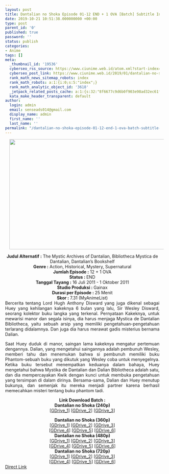 ```yaml
---
layout: post
title: Dantalian no Shoka Episode 01-12 END + 1 OVA [Batch] Subtitle Indonesia
date: 2019-10-21 10:51:38.000000000 +00:00
type: post
parent_id: '0'
published: true
password: ''
status: publish
categories:
- Anime
tags: []
meta:
  _thumbnail_id: '19536'
  cyberseo_rss_source: https://www.ciunime.web.id/atom.xml?start-index=2401&max-results=150
  cyberseo_post_link: https://www.ciunime.web.id/2019/01/dantalian-no-shoka-episode-01-12-end-1.html
  rank_math_news_sitemap_robots: index
  rank_math_robots: a:1:{i:0;s:5:"index";}
  rank_math_analytic_object_id: '3618'
  _jetpack_related_posts_cache: a:1:{s:32:"8f6677c9d6b0f903e98ad32ec61f8deb";a:2:{s:7:"expires";i:1643538500;s:7:"payload";a:0:{}}}
  kata_make_header_transparent: default
author:
  login: admin
  email: senseads014@gmail.com
  display_name: admin
  first_name: ''
  last_name: ''
permalink: "/dantalian-no-shoka-episode-01-12-end-1-ova-batch-subtitle-indonesia/"
---
```

<div class="separator" style="clear: both; text-align: center;"><a href="https://3.bp.blogspot.com/-2cNqVjU2WNU/XDBot8xQ6kI/AAAAAAAAGNQ/hhjXdto6Vg4huDWYBU0mmjOr5j07KSszwCLcBGAs/s1600/Dantalian%2Bno%2BShoka.jpg" imageanchor="1" style="margin-left: 1em; margin-right: 1em;"><img border="0" data-original-height="720" data-original-width="1280" height="360" src="{{ site.baseurl }}/assets/2019/10/Dantalian%2Bno%2BShoka.jpg" width="640" /></a></div>
<p>
<div style="text-align: center;"><b>Judul Alternatif :</b> The Mystic Archives of Dantalian, Bibliotheca Mystica de Dantalian, Dantalian’s Bookshelf</div>
<div style="text-align: center;"><b><b>Genre :</b></b> Action, Historical, Mystery, Supernatural</div>
<div style="text-align: center;"><b>Jumlah Episode :</b> 12 + 1 OVA<br /><b>Status :&nbsp;</b>END<br /><b>Tanggal Tayang :</b> 16 Juli 2011 - 1 Oktober 2011<br /><b>Studio Produksi : </b>Gainax<br /><b>Durasi per Episode :&nbsp;</b>25 Menit</div>
<div style="text-align: center;"><b>Skor :</b> 7.31 (MyAnimeList)</div>
<div style="text-align: justify;"></div>
<div style="text-align: justify;">Bercerita tentang Lord Hugh Anthony Disward yang juga dikenal sebagai Huey yang kehilangan kakeknya 6 bulan yang lalu, Sir Wesley Disward, seorang kolektor buku langka yang terkenal. Pernyataan Kakeknya, untuk mewarisi manor dan segala isinya, dia harus menjaga Mystica de Dantalian Bibliotheca, yaitu sebuah arsip yang memiliki pengetahuan-pengetahuan terlarang didalamnya. Dan juga dia harus merawat gadis misterius bernama Dalian.</p>
<p>Saat Huey duduk di manor, saingan lama kakeknya mengatur pertemuan dengannya. Dalian, yang mengetahui saingannya adalah pembunuh Wesley, memberi tahu dan menemukan bahwa si pembunuh memiliki buku Phantom-sebuah buku yang dikutuk yang Wesley coba untuk menyegelnya. Ketika buku tersebut menempatkan keduanya dalam bahaya, Huey mengetahui bahwa Mystika de Dantalian dan Dalian Bibliotheca adalah satu, dan dia mempercayakan Kwik dengan kunci untuk membuka pengetahuan yang tersimpan di dalam dirinya. Bersama-sama, Dalian dan Huey menutup bukunya, dan semenjak itu mereka menjadi partner karena berhasil memecahkan misteri tentang buku phantom tadi.</p></div>
<div style="text-align: justify;"></div>
<div style="text-align: justify;"></div>
<div style="text-align: center;"><b>Link Download Batch :</b></div>
<div style="text-align: center;">
<div style="text-align: center;"><b>Dantalian no Shoka (240p)</b></div>
<div style="text-align: center;">[<a href="https://drive.google.com/uc?id=1-10NHvbRgNwN8ysgS1LLAHu-h4Rlp53y" target="_blank" rel="noopener">GDrive_1</a>] [<a href="https://drive.google.com/uc?id=1zPSNWY-FtOtEmZkCKvwUPlQg7s5FOQCj" target="_blank" rel="noopener">GDrive_2</a>] [<a href="https://drive.google.com/uc?id=0B8n5xUiI00GvcjQwbEJTbU9wZlU" target="_blank" rel="noopener">GDrive_3</a>]</div>
<p></div>
<div style="text-align: center;"><b>Dantalian no Shoka (360p)</b></div>
<div style="text-align: center;">[<a href="https://drive.google.com/uc?id=1kThkkGGDXIpTLi4NFaIpIhMePiV9tCNs" target="_blank" rel="noopener">GDrive_1</a>] [<a href="https://drive.google.com/uc?id=1x7dsLt2zxucWFKPOp2ioGhoPVrDKzVf_" target="_blank" rel="noopener">GDrive_2</a>] [<a href="https://drive.google.com/uc?id=1VnZG1TRyZ2Q765vFLqA-0gFNcIEt6d9o" target="_blank" rel="noopener">GDrive_3</a>]<br />[<a href="https://drive.google.com/uc?id=1cgQsbWiM55JVWMZZVJ6zksIPblgbPrAl" target="_blank" rel="noopener">GDrive_4</a>] [<a href="https://drive.google.com/uc?id=1kNyCimKhZ7GuVYrdEVAne8p52p_XVLSq" target="_blank" rel="noopener">GDrive_5</a>] [<a href="https://drive.google.com/uc?export=download&amp;id=1ELxz_E4fQuBrNouoY8Qv1g5NYSu4tNxA" target="_blank" rel="noopener">GDrive_6</a>]</div>
<div style="text-align: center;"></div>
<div style="text-align: center;"><b>Dantalian no Shoka (480p)</b><br />[<a href="https://drive.google.com/uc?id=1ZTmnQFCKU16BpMaor7VfII41HysnJc_4" target="_blank" rel="noopener">GDrive_1</a>] [<a href="https://drive.google.com/uc?id=1tkJ1RIlrVQht2QgnpAZFme7O1HW0WCPV" target="_blank" rel="noopener">GDrive_2</a>] [<a href="https://drive.google.com/uc?id=1MBhRO6nyx8-GDpwEVv9BxLOiCJ65z847" target="_blank" rel="noopener">GDrive_3</a>]<br />[<a href="https://drive.google.com/uc?id=1YtGeYS1Xa4LHsDMHdYKPmg9lzboA0YhJ" target="_blank" rel="noopener">GDrive_4</a>] [<a href="https://drive.google.com/uc?id=1v8YIQQt2uXhTyFxIDadTmRtAC_H-u3O8" target="_blank" rel="noopener">GDrive_5</a>] [<a href="https://drive.google.com/uc?id=1mqDiqqUT8Mn7a6-G2xAQ4-gYxABDPPQa" target="_blank" rel="noopener">GDrive_6</a>]</div>
<div style="text-align: center;"><b>Dantalian no Shoka (720p)</b><br />[<a href="https://drive.google.com/uc?id=1XWnZoduvckIHFlbfhQRFRc1YYVaVBh0p" target="_blank" rel="noopener">GDrive_1</a>] [<a href="https://drive.google.com/uc?id=1Iv-myOFIW4TJqz3jY6Hfpf8BPTzLUHYI" target="_blank" rel="noopener">GDrive_2</a>] [<a href="https://drive.google.com/uc?id=1VnXBB22V_aesEL-3Dz5-z5VuOUXdRfe-" target="_blank" rel="noopener">GDrive_3</a>]<br />[<a href="https://drive.google.com/uc?id=1xYlJJkmgMb4IE-kjqDsFhw5epzdJYVUy" target="_blank" rel="noopener">GDrive_4</a>] [<a href="https://drive.google.com/uc?id=1yJGj4y43AVKd-pJBF0RQ_JhbngD-CElC" target="_blank" rel="noopener">GDrive_5</a>] [<a href="https://drive.google.com/uc?id=1gMpC-qHwxF6lnOJ7JlSXkjzEU-FkFHDm" target="_blank" rel="noopener">GDrive_6</a>]</div>
<link rel="stylesheet" href="https://cdnjs.cloudflare.com/ajax/libs/font-awesome/4.7.0/css/font-awesome.min.css" />
<div class="divbtn"> <a href="https://handymansurrender.com/fihup8buzv?key=94550f7ce39444073321dde3b8782f97" class="btn"><i class="fa fa-download"></i> Direct Link</a> </div>
